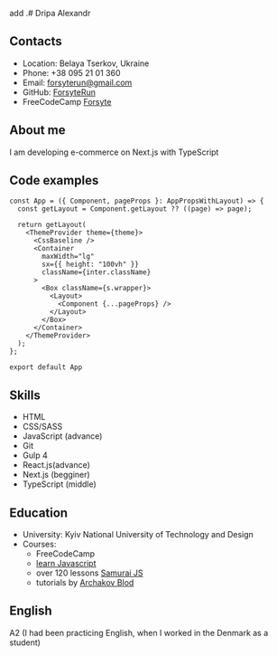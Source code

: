 add .# Dripa Alexandr
## Contacts
* Location: Belaya Tserkov, Ukraine
* Phone: +38 095 21 01 360
* Email: forsyterun@gmail.com
* GitHub: [ForsyteRun](https://github.com/ForsyteRun)
* FreeCodeCamp [Forsyte](https://www.freecodecamp.org/Forsyte)

## About me
I am developing e-commerce on Next.js with TypeScript
## Code examples
```
const App = ({ Component, pageProps }: AppPropsWithLayout) => {
  const getLayout = Component.getLayout ?? ((page) => page);

  return getLayout(
    <ThemeProvider theme={theme}>
      <CssBaseline />
      <Container
        maxWidth="lg"
        sx={{ height: "100vh" }}
        className={inter.className}
      >
        <Box className={s.wrapper}>
          <Layout>
            <Component {...pageProps} />
          </Layout>
        </Box>
      </Container>
    </ThemeProvider>
  );
};

export default App
```
## Skills
* HTML
* CSS/SASS
* JavaScript (advance)
* Git
* Gulp 4
* React.js(advance)
* Next.js (begginer)
* TypeScript (middle)
## Education 
* University: Kyiv National University of Technology and Design
* Courses:
  * FreeCodeCamp
  * [learn Javascript](https://learn.javascript.ru/)
  * over 120 lessons [Samurai JS](https://www.youtube.com/watch?v=gb7gMluAeao&list=PLcvhF2Wqh7DNVy1OCUpG3i5lyxyBWhGZ8)
  * tutorials by [Archakov Blod](https://www.youtube.com/c/ArchakovBlog)
## English
A2 (I had been practicing English, when I worked in the Denmark as a student)